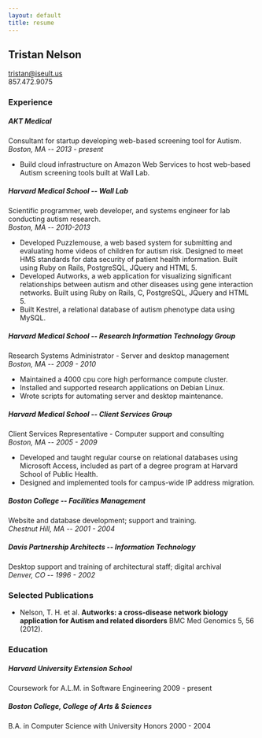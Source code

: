 ```yaml
---
layout: default
title: resume
---
```

## Tristan Nelson 
tristan@iseult.us  
857.472.9075
 
### Experience

##### AKT Medical
Consultant for startup developing web-based screening tool for Autism.  
*Boston, MA -- 2013 - present*

- Build cloud infrastructure on Amazon Web Services to host web-based
  Autism screening tools built at Wall Lab.
	  
##### Harvard Medical School -- Wall Lab
Scientific programmer, web developer, and systems engineer for lab conducting autism research.  
*Boston, MA -- 2010-2013*

- Developed Puzzlemouse, a web based system for submitting and  evaluating
  home videos of children for autism risk. Designed to meet HMS  standards
  for data security of patient health information. Built using Ruby on Rails,
  PostgreSQL, JQuery and HTML 5.
- Developed Autworks, a web application for visualizing significant
  relationships between autism and other diseases using gene interaction
  networks. Built using Ruby on Rails, C, PostgreSQL, JQuery and HTML 5.
- Built Kestrel, a relational database of autism phenotype data using MySQL.
   
##### Harvard Medical School -- Research Information Technology Group  
Research Systems Administrator - Server and desktop management  
*Boston, MA -- 2009 - 2010*

- Maintained a 4000 cpu core high performance compute cluster.  
- Installed and supported research applications on Debian Linux.  
- Wrote scripts for automating server and desktop maintenance.  
	
##### Harvard Medical School -- Client Services Group  
Client Services Representative - Computer support and consulting  
*Boston, MA -- 2005 - 2009*

- Developed and taught regular course on relational databases using
  Microsoft Access, included as part of a degree program at Harvard
  School of Public Health.  
- Designed and implemented tools for campus-wide IP address migration.  
	  
##### Boston College -- Facilities Management
Website and database development; support and training.  
*Chestnut Hill, MA -- 2001 - 2004*
	
##### Davis Partnership Architects -- Information Technology  
Desktop support and training of architectural staff; digital archival  
*Denver, CO -- 1996 - 2002*

### Selected Publications
* Nelson, T. H. et al. **Autworks: a cross-disease network biology application 
  for Autism and related disorders** BMC Med Genomics 5, 56 (2012).

### Education 
##### Harvard University Extension School
Coursework for A.L.M. in Software Engineering  2009 - present
##### Boston College, College of Arts & Sciences
B.A. in Computer Science with University Honors 2000 - 2004 
